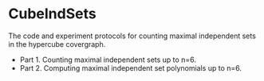 # CubeIndSets

The code and experiment protocols for counting maximal independent sets in the hypercube covergraph.

* Part 1. Counting maximal independent sets up to n=6.
* Part 2. Computing maximal independent set polynomials up to n=6.
